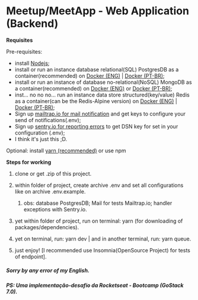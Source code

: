 # Meetup/MeetApp - Web Application (Backend)

**Requisites**

Pre-requisites:
  - install [Nodejs](https://nodejs.org/pt-br/download/);
  - install or run an instance database relational(SQL) PostgresDB as a container(recommended) on [Docker (ENG)](https://hackernoon.com/dont-install-postgres-docker-pull-postgres-bee20e200198) | [Docker (PT-BR)](https://medium.com/@renato.groffe/postgresql-docker-executando-uma-inst%C3%A2ncia-e-o-pgadmin-4-a-partir-de-containers-ad783e85b1a4);
  - install or run an instance of database no-relational(NoSQL) MongoDB as a container(recommended) on [Docker (ENG)](https://www.thepolyglotdeveloper.com/2019/01/getting-started-mongodb-docker-container-deployment/) or [Docker (PT-BR)](https://medium.com/dockerbr/mongodb-no-docker-dd3b72c7efb7);
  - inst... no no no... run an instance data store structured(key/value) Redis as a container(can be the Redis-Alpine version) on [Docker (ENG)](https://hub.docker.com/_/redis/) | [Docker (PT-BR)](https://medium.com/@prog.tiago/redis-instalando-via-docker-58cb1d2cfb3b);
  - Sign up [mailtrap.io for mail notification](https://mailtrap.io) and get keys to configure your send of notifications(.env);
  - Sign up [sentry.io for reporting errors](https://sentry.io) to get DSN key for set in your configuration (.env);
  - I think it's just this ;D.

Optional: install [yarn (recommended)](https://yarnpkg.com/pt-BR/docs/getting-started) or use npm


**Steps for working**

1. clone or get .zip of this project.

2. within folder of project, create archive .env and set all configurations like on archive .env.example.
   1. obs: database PostgresDB; Mail for tests Mailtrap.io; handler exceptions with Sentry.io.

3. yet within folder of project, run on terminal: yarn (for downloading of packages/dependencies).

4. yet on terminal, run: yarn dev | and in another terminal, run: yarn queue.

5. just enjoy! [I recommended use Insomnia(OpenSource Project) for tests of endpoint].

##### Sorry by any error of my English.
##### PS: Uma implementação-desafio da Rocketseat - Bootcamp (GoStack 7.0).
